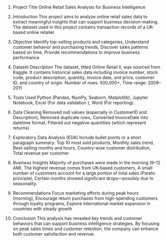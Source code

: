 1. Project Title
Online Retail Sales Analysis for Business Intelligence

2. Introduction
This project aims to analyze online retail sales data to extract meaningful insights that can support business decision-making. The dataset used in this project contains transaction records of a UK-based online retailer

3. Objective
Identify top-selling products and categories,
Understand customer behavior and purchasing trends,
Discover sales patterns based on time,
Provide recommendations to improve business performance

4. Dataset Description
The dataset, titled Online Retail II, was sourced from Kaggle. It contains historical sales data including invoice number, stock code, product description, quantity, invoice date, unit price, customer ID, and country of origin.
Number of rows: 500,000+,
Time range: 2009–2011

5. Tools Used
Python (Pandas, NumPy, Seaborn, Matplotlib),
Jupyter Notebook,
Excel (For data validation ),
Word (For reporting).

6. Data Cleaning
Removed null values (especially in CustomerID and Description),
Removed duplicate rows,
Converted InvoiceDate into datetime format,
Filtered out negative quantities (which represent returns)

8. Exploratory Data Analysis (EDA)
   Include bullet points or a short paragraph summary:
   Top 10 most sold products,
   Monthly sales trend,
   Best-selling months and hours,
   Country-wise customer distribution,
   Total revenue per customer

9. Business Insights
Majority of purchases were made in the morning (9–12 AM),
The highest revenue comes from UK-based customers,
A small number of customers account for a large portion of total sales (Pareto principle),
Certain months showed significant drops—possibly due to seasonality.

10. Recommendations
Focus marketing efforts during peak hours (morning),
Encourage return purchases from high-spending customers through loyalty programs,
Explore international market expansion in countries with steady growth

12. Conclusion
This analysis has revealed key trends and customer behaviors that can support business intelligence strategies. By focusing on peak sales times and customer retention, the company can enhance both customer satisfaction and revenue.

